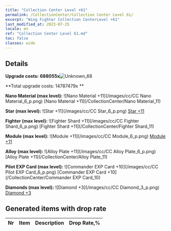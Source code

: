 ```yaml
---
title: "Collection Center Level +61"
permalink: /CollectionCenter/Collection Center Level 61/
excerpt: "Wing Fighter Collection CenterLevel +61"
last_modified_at: 2023-07-25
locale: en
ref: "Collection Center Level 61.md"
toc: false
classes: wide
---
```



## Details

 **Upgrade costs:** **688055x**![Unknown_68](/images/item/bh_img25_p.png)

 **Total upgrade costs: 14787479x **

 **Nano Material (max level):** ![Nano Material +11](/images/cc/CC Nano Material_6_p.png) [Nano Material +11](/CollectionCenter/Nano Material_11)

 **Star (max level):** ![Star +11](/images/cc/CC Star_6_p.png) [Star +11](/CollectionCenter/Star_11)

 **Fighter (max level):** ![Fighter Shard +11](/images/cc/CC Fighter Shard_6_p.png) [Fighter Shard +11](/CollectionCenter/Fighter Shard_11)

 **Module (max level):** ![Module +11](/images/cc/CC Module_6_p.png) [Module +11](/CollectionCenter/Module_11)

 **Alloy (max level):** ![Alloy Plate +11](/images/cc/CC Alloy Plate_6_p.png) [Alloy Plate +11](/CollectionCenter/Alloy Plate_11)

 **Pilot EXP Card (max level):** ![Commander EXP Card +10](/images/cc/CC Pilot EXP Card_6_p.png) [Commander EXP Card +10](/CollectionCenter/Commander EXP Card_10)

 **Diamonds (max level):** ![Diamond +3](/images/cc/CC Diamond_3_p.png) [Diamond +3](/CollectionCenter/Diamond_3)

## Generated items with drop rate

  |  Nr |     Item   |    Description   |  Drop Rate,% |
  |:----|:----------:|:-----------------|:-------------|

